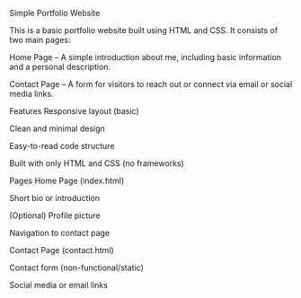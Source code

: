 Simple Portfolio Website

This is a basic portfolio website built using HTML and CSS. It consists of two main pages:

Home Page – A simple introduction about me, including basic information and a personal description.

Contact Page – A form for visitors to reach out or connect via email or social media links.

Features
Responsive layout (basic)

Clean and minimal design

Easy-to-read code structure

Built with only HTML and CSS (no frameworks)

Pages
Home Page (index.html)

Short bio or introduction

(Optional) Profile picture

Navigation to contact page

Contact Page (contact.html)

Contact form (non-functional/static)

Social media or email links
